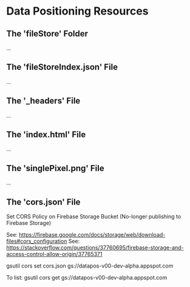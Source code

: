 # Data Positioning Resources

## The 'fileStore' Folder

...

## The 'fileStoreIndex.json' File

...

## The '\_headers' File

...

## The 'index.html' File

...

## The 'singlePixel.png' File

...

## The 'cors.json' File

Set CORS Policy on Firebase Storage Bucket (No-longer publishing to Firebase Storage)

See: https://firebase.google.com/docs/storage/web/download-files#cors_configuration
See: https://stackoverflow.com/questions/37760695/firebase-storage-and-access-control-allow-origin/37765371

gsutil cors set cors.json gs://datapos-v00-dev-alpha.appspot.com

To list: gsutil cors get gs://datapos-v00-dev-alpha.appspot.com
